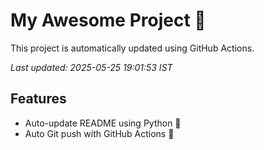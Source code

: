 # My Awesome Project 🚀

This project is automatically updated using GitHub Actions.

_Last updated: 2025-05-25 19:01:53 IST_

## Features
- Auto-update README using Python 🐍
- Auto Git push with GitHub Actions 🤖
